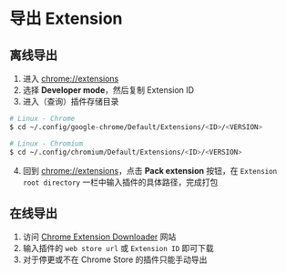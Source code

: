 # 导出 Extension

## 离线导出

1. 进入 <chrome://extensions>
2. 选择 **Developer mode**，然后复制 Extension ID
3. 进入（查询）插件存储目录

```sh
# Linux - Chrome
$ cd ~/.config/google-chrome/Default/Extensions/<ID>/<VERSION>

# Linux - Chromium
$ cd ~/.config/chromium/Default/Extensions/<ID>/<VERSION>
```

4. 回到 <chrome://extensions>，点击 **Pack extension** 按钮，在 `Extension root directory` 一栏中输入插件的具体路径，完成打包

## 在线导出

1. 访问 [Chrome Extension Downloader](https://chrome-extension-downloader.com/) 网站
2. 输入插件的 `web store url` 或 `Extension ID` 即可下载
3. 对于停更或不在 Chrome Store 的插件只能手动导出
